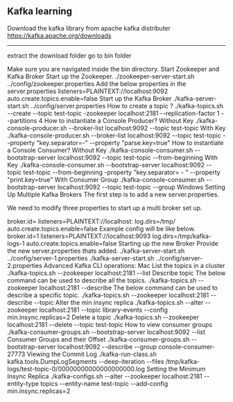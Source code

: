 Kafka learning 
------------------
Download the kafka library from apache kafka distributer
https://kafka.apache.org/downloads

--------------

extract the download folder
go to bin folder

Make sure you are navigated inside the bin directory.
Start Zookeeper and Kafka Broker
Start up the Zookeeper.
./zookeeper-server-start.sh ../config/zookeeper.properties
Add the below properties in the server.properties
listeners=PLAINTEXT://localhost:9092
auto.create.topics.enable=false
Start up the Kafka Broker
./kafka-server-start.sh ../config/server.properties
How to create a topic ?
./kafka-topics.sh --create --topic test-topic -zookeeper localhost:2181 --replication-factor 1 --partitions 4
How to instantiate a Console Producer?
Without Key
./kafka-console-producer.sh --broker-list localhost:9092 --topic test-topic
With Key
./kafka-console-producer.sh --broker-list localhost:9092 --topic test-topic --property "key.separator=-" --property "parse.key=true"
How to instantiate a Console Consumer?
Without Key
./kafka-console-consumer.sh --bootstrap-server localhost:9092 --topic test-topic --from-beginning
With Key
./kafka-console-consumer.sh --bootstrap-server localhost:9092 --topic test-topic --from-beginning -property "key.separator= - " --property "print.key=true"
With Consumer Group
./kafka-console-consumer.sh --bootstrap-server localhost:9092 --topic test-topic --group <group-name>
Windows
Setting Up Multiple Kafka Brokers
The first step is to add a new server.properties.

We need to modify three properties to start up a multi broker set up.

broker.id=<unique-broker-d>
listeners=PLAINTEXT://localhost:<unique-port>
log.dirs=/tmp/<unique-kafka-folder>
auto.create.topics.enable=false
Example config will be like below.
broker.id=1
listeners=PLAINTEXT://localhost:9093
log.dirs=/tmp/kafka-logs-1
auto.create.topics.enable=false
Starting up the new Broker
Provide the new server.properties thats added.
./kafka-server-start.sh ../config/server-1.properties
./kafka-server-start.sh ../config/server-2.properties
Advanced Kafka CLI operations:
Mac
List the topics in a cluster
./kafka-topics.sh --zookeeper localhost:2181 --list
Describe topic
The below command can be used to describe all the topics.
./kafka-topics.sh --zookeeper localhost:2181 --describe
The below command can be used to describe a specific topic.
./kafka-topics.sh --zookeeper localhost:2181 --describe --topic <topic-name>
Alter the min insync replica
./kafka-topics.sh --alter --zookeeper localhost:2181 --topic library-events --config min.insync.replicas=2
Delete a topic
./kafka-topics.sh --zookeeper localhost:2181 --delete --topic test-topic
How to view consumer groups
./kafka-consumer-groups.sh --bootstrap-server localhost:9092 --list
Consumer Groups and their Offset
./kafka-consumer-groups.sh --bootstrap-server localhost:9092 --describe --group console-consumer-27773
Viewing the Commit Log
./kafka-run-class.sh kafka.tools.DumpLogSegments --deep-iteration --files /tmp/kafka-logs/test-topic-0/00000000000000000000.log
Setting the Minimum Insync Replica
./kafka-configs.sh --alter --zookeeper localhost:2181 --entity-type topics --entity-name test-topic --add-config min.insync.replicas=2


